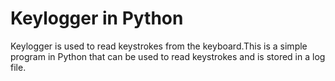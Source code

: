 # Keylogger in Python

Keylogger is used to read keystrokes from the keyboard.This is a simple program in Python that can be used to read keystrokes and is stored in a log file.
